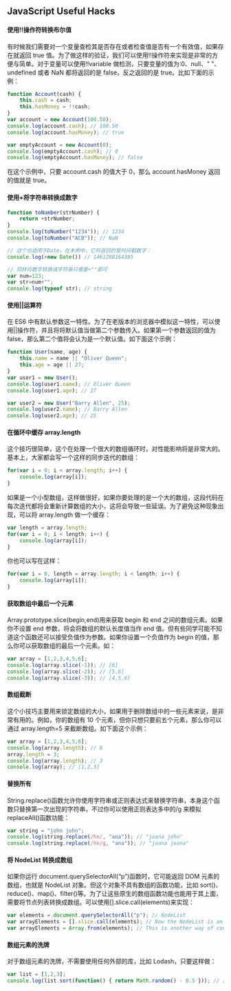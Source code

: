 ## JavaScript Useful Hacks

#### 使用!!操作符转换布尔值

有时候我们需要对一个变量查检其是否存在或者检查值是否有一个有效值，如果存在就返回 true 值。为了做这样的验证，我们可以使用!!操作符来实现是非常的方便与简单。对于变量可以使用!!variable 做检测，只要变量的值为:0、null、" "、undefined 或者 NaN 都将返回的是 false，反之返回的是 true。比如下面的示例：

```JavaScript
function Account(cash) {
    this.cash = cash;
    this.hasMoney = !!cash;
}
var account = new Account(100.50);
console.log(account.cash); // 100.50
console.log(account.hasMoney); // true

var emptyAccount = new Account(0);
console.log(emptyAccount.cash); // 0
console.log(emptyAccount.hasMoney); // false
```

在这个示例中，只要 account.cash 的值大于 0，那么 account.hasMoney 返回的值就是 true。

#### 使用+将字符串转换成数字

```JavaScript
function toNumber(strNumber) {
    return +strNumber;
}
console.log(toNumber("1234")); // 1234
console.log(toNumber("ACB")); // NaN

// 这个也适用于Date，在本例中，它将返回的是时间戳数字：
console.log(+new Date()) // 1461288164385

// 同样将数字转换成字符串只需要+""即可
var num=123;
var str=num+"";
console.log(typeof str); // string
```

#### 使用||运算符

在 ES6 中有默认参数这一特性。为了在老版本的浏览器中模拟这一特性，可以使用||操作符，并且将将默认值当做第二个参数传入。如果第一个参数返回的值为 false，那么第二个值将会认为是一个默认值。如下面这个示例：

```JavaScript
function User(name, age) {
    this.name = name || "Oliver Queen";
    this.age = age || 27;
}
var user1 = new User();
console.log(user1.name); // Oliver Queen
console.log(user1.age); // 27

var user2 = new User("Barry Allen", 25);
console.log(user2.name); // Barry Allen
console.log(user2.age); // 25
```

#### 在循环中缓存 array.length

这个技巧很简单，这个在处理一个很大的数组循环时，对性能影响将是非常大的。基本上，大家都会写一个这样的同步迭代的数组：

```JavaScript
for(var i = 0; i < array.length; i++) {
    console.log(array[i]);
}
```

如果是一个小型数组，这样做很好，如果你要处理的是一个大的数组，这段代码在每次迭代都将会重新计算数组的大小，这将会导致一些延误。为了避免这种现象出现，可以将 array.length 做一个缓存：

```JavaScript
var length = array.length;
for(var i = 0; i < length; i++) {
    console.log(array[i]);
}
```

你也可以写在这样：

```JavaScript
for(var i = 0, length = array.length; i < length; i++) {
    console.log(array[i]);
}
```

#### 获取数组中最后一个元素

Array.prototype.slice(begin,end)用来获取 begin 和 end 之间的数组元素。如果你不设置 end 参数，将会将数组的默认长度值当作 end 值。但有些同学可能不知道这个函数还可以接受负值作为参数。如果你设置一个负值作为 begin 的值，那么你可以获取数组的最后一个元素。如：

```JavaScript
var array = [1,2,3,4,5,6];
console.log(array.slice(-1)); // [6]
console.log(array.slice(-2)); // [5,6]
console.log(array.slice(-3)); // [4,5,6]
```

#### 数组截断

这个小技巧主要用来锁定数组的大小，如果用于删除数组中的一些元素来说，是非常有用的。例如，你的数组有 10 个元素，但你只想只要前五个元素，那么你可以通过 array.length=5 来截断数组。如下面这个示例：

```JavaScript
var array = [1,2,3,4,5,6];
console.log(array.length); // 6
array.length = 3;
console.log(array.length); // 3
console.log(array); // [1,2,3]
```

#### 替换所有

String.replace()函数允许你使用字符串或正则表达式来替换字符串，本身这个函数只替换第一次出现的字符串，不过你可以使用正则表达多中的/g 来模拟 replaceAll()函数功能：

```JavaScript
var string = "john john";
console.log(string.replace(/hn/, "ana")); // "joana john"
console.log(string.replace(/hn/g, "ana")); // "joana joana"
```

#### 将 NodeList 转换成数组

如果你运行 document.querySelectorAll(“p”)函数时，它可能返回 DOM 元素的数组，也就是 NodeList 对象。但这个对象不具有数组的函数功能，比如 sort()、reduce()、map()、filter()等。为了让这些原生的数组函数功能也能用于其上面，需要将节点列表转换成数组。可以使用[].slice.call(elements)来实现：

```JavaScript
var elements = document.querySelectorAll("p"); // NodeList
var arrayElements = [].slice.call(elements); // Now the NodeList is an array
var arrayElements = Array.from(elements); // This is another way of converting NodeList to Array
```

#### 数组元素的洗牌

对于数组元素的洗牌，不需要使用任何外部的库，比如 Lodash，只要这样做：

```JavaScript
var list = [1,2,3];
console.log(list.sort(function() { return Math.random() - 0.5 })); // [2,1,3]
```
